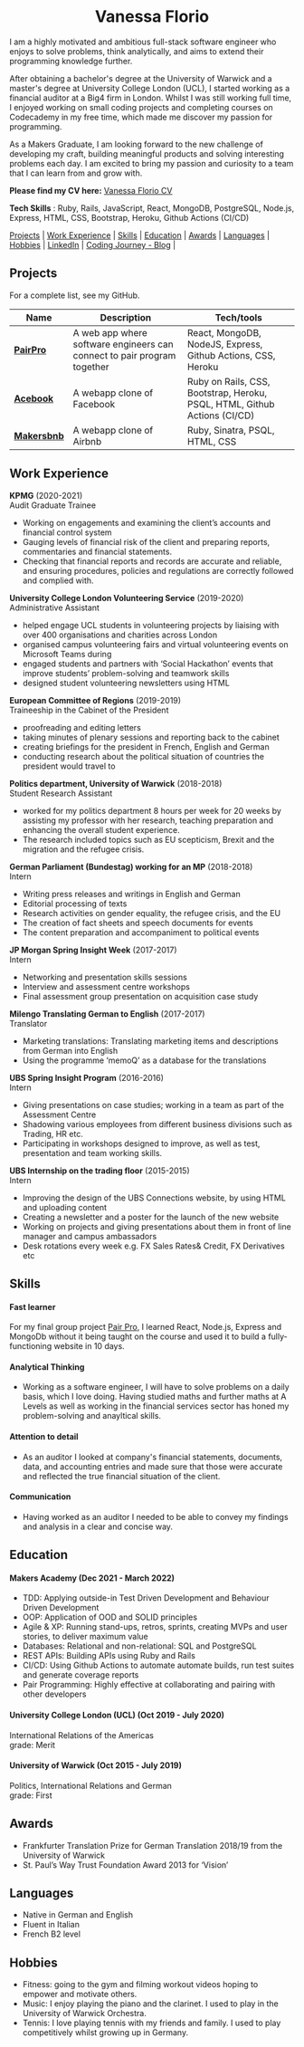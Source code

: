 <h1 align="center"> Vanessa Florio</h1>




I am a highly motivated and ambitious full-stack software engineer who enjoys to solve problems, think analytically, and aims to extend their programming knowledge further.

After obtaining a bachelor's degree at the University of Warwick and a master's degree at University College London (UCL), I started working as a financial auditor at a Big4 firm in London. Whilst I was still working full time, I enjoyed working on small coding projects and completing courses on Codecademy in my free time, which made me discover my passion for programming. 

As a Makers Graduate, I am looking forward to the new challenge of developing my craft, building meaningful products and solving interesting problems each day. I am excited to bring my passion and curiosity to a team that I can learn from and grow with.

**Please find my CV here:** [Vanessa Florio CV](https://github.com/floriov/CV/files/8252591/Vanessa_Florio.CV.2022.pdf)

**Tech Skills** : Ruby, Rails, JavaScript, React, MongoDB, PostgreSQL, Node.js, Express, HTML, CSS, Bootstrap, Heroku, Github Actions (CI/CD)

[Projects](#projects) |  [Work Experience](#work-experience) | [Skills](#skills) | [Education](#education) | [Awards](#awards) | [Languages](#languages) | [Hobbies](#hobbies) | [LinkedIn](https://www.linkedin.com/in/vanessa-florio-73a495100/) | [Coding Journey - Blog](https://medium.com/@vanessarosef) | 


## Projects

For a complete list, see my GitHub.

| Name                         | Description              | Tech/tools            |
| ---------------------------- | -----------------        | -----------------     |
| **[PairPro](https://github.com/floriov/pair-pro)**  | A web app where software engineers can connect to pair program together      |  React, MongoDB, NodeJS, Express, Github Actions, CSS, Heroku    |
| **[Acebook](https://github.com/floriov/acebook-five-aces)**|   A webapp clone of Facebook     |  Ruby on Rails, CSS, Bootstrap, Heroku, PSQL, HTML, Github Actions (CI/CD)  |
| **[Makersbnb](https://github.com/floriov/Makersbnb-Group-4)**  |  A webapp clone of Airbnb       |  Ruby, Sinatra, PSQL, HTML, CSS  |
    

## Work Experience

**KPMG** (2020-2021)  <br>
Audit Graduate Trainee

* Working on engagements and examining the client’s accounts and financial control system
* Gauging levels of financial risk of the client and preparing reports, commentaries and financial statements. 
* Checking that financial reports and records are accurate and reliable, and ensuring procedures, policies and regulations are correctly followed and complied     with. 



**University College London Volunteering Service** (2019-2020)  <br>
Administrative Assistant 

* helped engage UCL students in volunteering projects by liaising with over 400 organisations and charities across London
* organised campus volunteering fairs and virtual volunteering events on Microsoft Teams during
* engaged students and partners with ‘Social Hackathon’ events that improve students’ problem-solving and teamwork skills 
* designed student volunteering newsletters using HTML



**European Committee of Regions** (2019-2019)<br>
Traineeship in the Cabinet of the President 

* proofreading and editing letters 
* taking minutes of plenary sessions and reporting back to the cabinet 
* creating briefings for the president in French, English and German 
* conducting research about the political situation of countries the president would travel to 



**Politics department, University of Warwick** (2018-2018)<br>
Student Research Assistant 

* worked for my politics department 8 hours per week for 20 weeks by assisting my professor with her research, teaching preparation and enhancing the overall student experience. 
* The research included topics such as EU scepticism, Brexit and the migration and the refugee crisis. 



**German Parliament (Bundestag) working for an MP** (2018-2018)<br>
Intern

* Writing press releases and writings in English and German
* Editorial processing of texts
* Research activities on gender equality, the refugee crisis, and the EU
* The creation of fact sheets and speech documents for events
* The content preparation and accompaniment to political events



**JP Morgan Spring Insight Week** (2017-2017)<br>
Intern

* Networking and presentation skills sessions
* Interview and assessment centre workshops
* Final assessment group presentation on acquisition case study



**Milengo Translating German to English** (2017-2017)<br>
Translator

* Marketing translations: Translating marketing items and descriptions from German into English
* Using the programme ‘memoQ’ as a database for the translations



**UBS Spring Insight Program** (2016-2016)<br>
Intern

* Giving presentations on case studies; working in a team as part of the Assessment Centre
* Shadowing various employees from different business divisions such as Trading, HR etc.
* Participating in workshops designed to improve, as well as test, presentation and team working skills.
 
 
 
**UBS Internship on the trading floor** (2015-2015) <br>
Intern

* Improving the design of the UBS Connections website, by using HTML and uploading content  
* Creating a newsletter and a poster for the launch of the new website 
* Working on projects and giving presentations about them in front of line manager and campus ambassadors 
* Desk rotations every week e.g. FX Sales Rates& Credit, FX Derivatives etc 



## Skills

#### Fast learner
For my final group project [Pair Pro](https://github.com/floriov/pair-pro), I learned React, Node.js, Express and MongoDb without it being taught on the course and used it to build a fully-functioning website in 10 days. 

#### Analytical Thinking
* Working as a software engineer, I will have to solve problems on a daily basis, which I love doing. Having
studied maths and further maths at A Levels as well as working in the financial services sector has
honed my problem-solving and anayltical skills.

#### Attention to detail
* As an auditor I looked at company's financial statements, documents, data, and accounting entries and made sure that those were accurate and reflected the true financial situation of the client. 

#### Communication 
 * Having worked as an auditor I needed to be able to convey my findings and analysis in a clear and concise way.
 

## Education

#### Makers Academy (Dec 2021 - March 2022)

* TDD: Applying outside-in Test Driven Development and Behaviour Driven Development
* OOP: Application of OOD and SOLID principles
* Agile & XP: Running stand-ups, retros, sprints, creating MVPs and user stories, to deliver maximum value
* Databases: Relational and non-relational: SQL and PostgreSQL
* REST APIs: Building APIs using Ruby and Rails
* CI/CD: Using Github Actions to automate automate builds, run test suites and generate coverage reports
* Pair Programming: Highly effective at collaborating and pairing with other developers

#### University College London (UCL) (Oct 2019 - July 2020)
International Relations of the Americas <br>
grade: Merit

#### University of Warwick (Oct 2015 - July 2019)
Politics, International Relations and German <br>
grade: First

## Awards

* Frankfurter Translation Prize for German Translation 2018/19 from the University of Warwick
* St. Paul’s Way Trust Foundation Award 2013 for ‘Vision’

## Languages
* Native in German and English
* Fluent in Italian 
* French B2 level

## Hobbies

* Fitness: going to the gym and filming workout videos hoping to empower and motivate others.
* Music: I enjoy playing the piano and the clarinet. I used to play in the University of Warwick Orchestra.
* Tennis: I love playing tennis with my friends and family. I used to play competitively whilst growing up in Germany.
